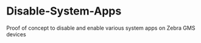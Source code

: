 # Disable-System-Apps
Proof of concept to disable and enable various system apps on Zebra GMS devices
